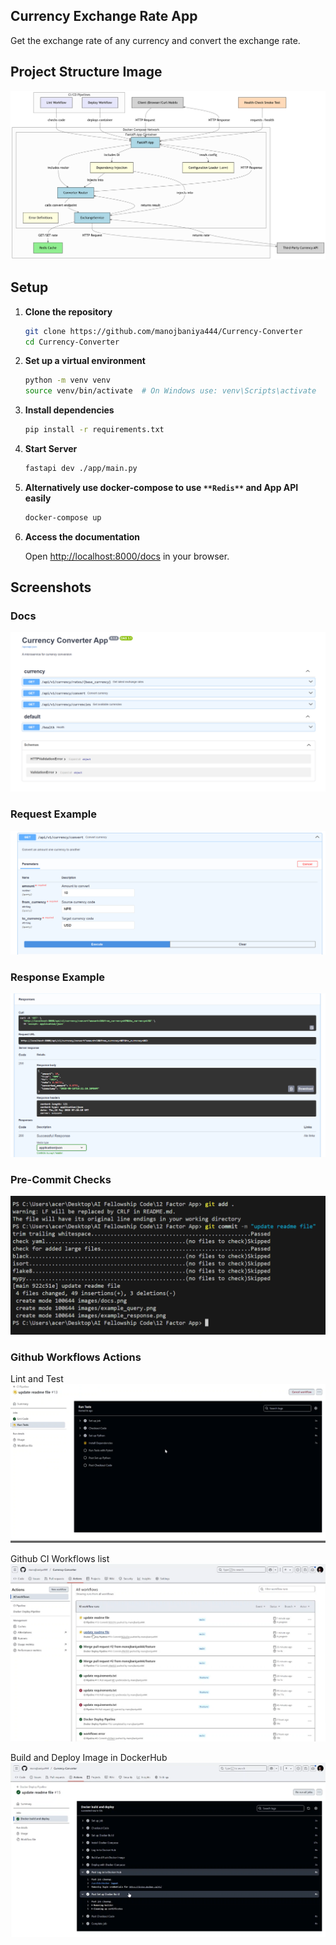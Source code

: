 ## Currency Exchange Rate App

Get the exchange rate of any currency and convert the exchange rate.

## Project Structure Image

![Project Structure Image](./images/project_structure_image.png)

## Setup

1. **Clone the repository**

   ```bash
   git clone https://github.com/manojbaniya444/Currency-Converter
   cd Currency-Converter
   ```

2. **Set up a virtual environment**

   ```bash
   python -m venv venv
   source venv/bin/activate  # On Windows use: venv\Scripts\activate
   ```

3. **Install dependencies**

   ```bash
   pip install -r requirements.txt
   ```

4. **Start Server**

   ```bash
   fastapi dev ./app/main.py
   ```

5. **Alternatively use docker-compose to use `**Redis**` and App API easily**

   ```bash
   docker-compose up
   ```

6. **Access the documentation**

   Open [http://localhost:8000/docs](http://localhost:8000/docs) in your browser.

## Screenshots

### **Docs**

![All the API url endpoints for currency exchange.](./images/docs.png)

### **Request Example**

![Simple Request example for currency convert from source currency to target currency value exchange value.](./images/example_query.png)

### **Response Example**

![Response example of above request.](./images/example_response.png)

### **Pre-Commit Checks**

![Pre-Commit Checking](./images/pre_commit.png)

### **Github Workflows Actions**

Lint and Test
![CI Pipeline Lint Test](./images/ci_pipeline.png)

Github CI Workflows list
![CI Pipeline Lint Test](./images/ci_pipeline_2.png)

Build and Deploy Image in DockerHub
![Deploy in DockerHub](./images/deploy_pipeline.png)
